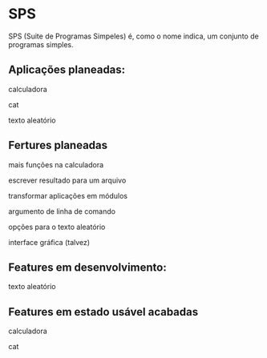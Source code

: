 # SPS
SPS (Suite de Programas Simpeles) é, como o nome indica, um conjunto de programas simples. 

 
 ## Aplicações planeadas:
  
  calculadora
  
  cat 
  
  texto aleatório
  
## Fertures planeadas
mais funções na calculadora

escrever resultado para um arquivo

transformar aplicações em módulos

argumento de linha de comando

opções para o texto aleatório

interface gráfica (talvez)

## Features em desenvolvimento:

texto aleatório

## Features em estado usável acabadas
calculadora 

cat

